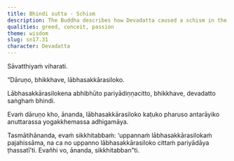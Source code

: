 ```yaml
---
title: Bhindi sutta - Schism
description: The Buddha describes how Devadatta caused a schism in the Saṅgha when his mind became obsessed with acquisitions, respect, and popularity.
qualities: greed, conceit, passion
theme: wisdom
slug: sn17.31
character: Devadatta
---
```


Sāvatthiyaṁ viharati.

“Dāruṇo, bhikkhave, lābhasakkārasiloko.

Lābhasakkārasilokena abhibhūto pariyādiṇṇacitto, bhikkhave, devadatto saṅghaṁ bhindi.

Evaṁ dāruṇo kho, ānanda, lābhasakkārasiloko kaṭuko pharuso antarāyiko anuttarassa yogakkhemassa adhigamāya.

Tasmātihānanda, evaṁ sikkhitabbaṁ: ‘uppannaṁ lābhasakkārasilokaṁ pajahissāma, na ca no uppanno lābhasakkārasiloko cittaṁ pariyādāya ṭhassatī’ti. Evañhi vo, ānanda, sikkhitabban”ti.